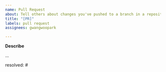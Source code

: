```yaml
---
name: Pull Request
about: Tell others about changes you've pushed to a branch in a repository
title: "[PR]"
labels: pull request
assignees: gwangwoopark

---
```


**Describe**

...

resolved: #
